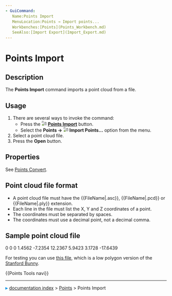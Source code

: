 ```yaml
---
- GuiCommand:
   Name:Points Import
   MenuLocation:Points → Import points...
   Workbenches:[Points](Points_Workbench.md)
   SeeAlso:[Import Export](Import_Export.md)
---
```


# Points Import

## Description

The **Points Import** command imports a point cloud from a file.

## Usage

1.  There are several ways to invoke the command:
    -   Press the **<img src="images/Points_Import.svg" width=16px> [Points Import](Points_Import.md)** button.
    -   Select the **Points → <img src="images/Points_Import.svg" width=16px> Import Points...** option from the menu.
2.  Select a point cloud file.
3.  Press the **Open** button.

## Properties

See [Points Convert](Points_Convert.md).

## Point cloud file format 

-   A point cloud file must have the {{FileName|.asc}}, {{FileName|.pcd}} or {{FileName|.ply}} extension.
-   Each line in the file must list the X, Y and Z coordinates of a point.
-   The coordinates must be separated by spaces.
-   The coordinates must use a decimal point, not a decimal comma.

## Sample point cloud file 



0 0 0
1.4562 -7.2354 12.2367
5.9423 3.1728 -17.6439



For testing you can use [this file](https://raw.githubusercontent.com/FreeCAD/Examples/master/Point_cloud_ExampleFiles/PointCloud-Data_Stanford-Bunny.asc), which is a low polygon version of the [Stanford Bunny](http://graphics.stanford.edu/data/3Dscanrep/).




 {{Points Tools navi}}



---
![](images/Right_arrow.png) [documentation index](../README.md) > [Points](Points_Workbench.md) > Points Import
